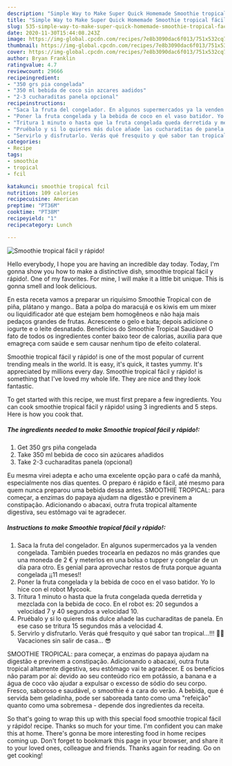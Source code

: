 ```yaml
---
description: "Simple Way to Make Super Quick Homemade Smoothie tropical fácil y rápido!"
title: "Simple Way to Make Super Quick Homemade Smoothie tropical fácil y rápido!"
slug: 535-simple-way-to-make-super-quick-homemade-smoothie-tropical-facil-y-rapido
date: 2020-11-30T15:44:08.243Z
image: https://img-global.cpcdn.com/recipes/7e8b3090dac6f013/751x532cq70/smoothie-tropical-facil-y-rapido-foto-principal.jpg
thumbnail: https://img-global.cpcdn.com/recipes/7e8b3090dac6f013/751x532cq70/smoothie-tropical-facil-y-rapido-foto-principal.jpg
cover: https://img-global.cpcdn.com/recipes/7e8b3090dac6f013/751x532cq70/smoothie-tropical-facil-y-rapido-foto-principal.jpg
author: Bryan Franklin
ratingvalue: 4.7
reviewcount: 29666
recipeingredient:
- "350 grs pia congelada"
- "350 ml bebida de coco sin azcares aadidos"
- "2-3 cucharaditas panela opcional"
recipeinstructions:
- "Saca la fruta del congelador. En algunos supermercados ya la venden congelada. También puedes trocearla en pedazos no más grandes que una moneda de 2 € y meterlos en una bolsa o tupper y congelar de un día para otro. Es genial para aprovechar restos de fruta porque aguanta congelada ¡¡11 meses!!"
- "Poner la fruta congelada y la bebida de coco en el vaso batidor. Yo lo hice con el robot Mycook."
- "Tritura 1 minuto o hasta que la fruta congelada queda derretida y mezclada con la bebida de coco. En el robot es: 20 segundos a velocidad 7 y 40 segundos a velocidad 10."
- "Pruébalo y si lo quieres más dulce añade las cucharaditas de panela. En ese caso se tritura 15 segundos más a velocidad 4."
- "Servirlo y disfrutarlo. Verás qué fresquito y qué sabor tan tropical...!!! 🍍🍹 Vacaciones sin salir de casa... 😎"
categories:
- Recipe
tags:
- smoothie
- tropical
- fcil

katakunci: smoothie tropical fcil 
nutrition: 109 calories
recipecuisine: American
preptime: "PT36M"
cooktime: "PT38M"
recipeyield: "1"
recipecategory: Lunch

---
```



![Smoothie tropical fácil y rápido!](https://img-global.cpcdn.com/recipes/7e8b3090dac6f013/751x532cq70/smoothie-tropical-facil-y-rapido-foto-principal.jpg)

Hello everybody, I hope you are having an incredible day today. Today, I'm gonna show you how to make a distinctive dish, smoothie tropical fácil y rápido!. One of my favorites. For mine, I will make it a little bit unique. This is gonna smell and look delicious.

En esta receta vamos a preparar un riquísimo Smoothie Tropical con de piña, plátano y mango.. Bata a polpa do maracujá e os kiwis em um mixer ou liquidificador até que estejam bem homogêneos e não haja mais pedaços grandes de frutas. Acrescente o gelo e bata; depois adicione o iogurte e o leite desnatado. Benefícios do Smoothie Tropical Saudável O fato de todos os ingredientes conter baixo teor de calorias, auxilia para que emagreça com saúde e sem causar nenhum tipo de efeito colateral.

Smoothie tropical fácil y rápido! is one of the most popular of current trending meals in the world. It is easy, it's quick, it tastes yummy. It's appreciated by millions every day. Smoothie tropical fácil y rápido! is something that I've loved my whole life. They are nice and they look fantastic.


To get started with this recipe, we must first prepare a few ingredients. You can cook smoothie tropical fácil y rápido! using 3 ingredients and 5 steps. Here is how you cook that.

<!--inarticleads1-->

##### The ingredients needed to make Smoothie tropical fácil y rápido!:

1. Get 350 grs piña congelada
1. Take 350 ml bebida de coco sin azúcares añadidos
1. Take 2-3 cucharaditas panela (opcional)


Eu mesma virei adepta e acho uma excelente opção para o café da manhã, especialmente nos dias quentes. O preparo é rápido e fácil, até mesmo para quem nunca preparou uma bebida dessa antes. SMOOTHIE TROPICAL: para começar, a enzimas do papaya ajudam na digestão e previnem a constipação. Adicionando o abacaxi, outra fruta tropical altamente digestiva, seu estômago vai te agradecer. 

<!--inarticleads2-->

##### Instructions to make Smoothie tropical fácil y rápido!:

1. Saca la fruta del congelador. En algunos supermercados ya la venden congelada. También puedes trocearla en pedazos no más grandes que una moneda de 2 € y meterlos en una bolsa o tupper y congelar de un día para otro. Es genial para aprovechar restos de fruta porque aguanta congelada ¡¡11 meses!!
1. Poner la fruta congelada y la bebida de coco en el vaso batidor. Yo lo hice con el robot Mycook.
1. Tritura 1 minuto o hasta que la fruta congelada queda derretida y mezclada con la bebida de coco. En el robot es: 20 segundos a velocidad 7 y 40 segundos a velocidad 10.
1. Pruébalo y si lo quieres más dulce añade las cucharaditas de panela. En ese caso se tritura 15 segundos más a velocidad 4.
1. Servirlo y disfrutarlo. Verás qué fresquito y qué sabor tan tropical...!!! 🍍🍹 Vacaciones sin salir de casa... 😎


SMOOTHIE TROPICAL: para começar, a enzimas do papaya ajudam na digestão e previnem a constipação. Adicionando o abacaxi, outra fruta tropical altamente digestiva, seu estômago vai te agradecer. E os benefícios não param por aí: devido ao seu conteúdo rico em potássio, a banana e a água de coco vão ajudar a expulsar o excesso de sódio do seu corpo. Fresco, saboroso e saudável, o smoothie é a cara do verão. A bebida, que é servida bem geladinha, pode ser saboreada tanto como uma &#34;refeição&#34; quanto como uma sobremesa - depende dos ingredientes da receita. 

So that's going to wrap this up with this special food smoothie tropical fácil y rápido! recipe. Thanks so much for your time. I'm confident you can make this at home. There's gonna be more interesting food in home recipes coming up. Don't forget to bookmark this page in your browser, and share it to your loved ones, colleague and friends. Thanks again for reading. Go on get cooking!
